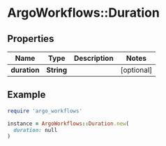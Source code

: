 # ArgoWorkflows::Duration

## Properties

| Name | Type | Description | Notes |
| ---- | ---- | ----------- | ----- |
| **duration** | **String** |  | [optional] |

## Example

```ruby
require 'argo_workflows'

instance = ArgoWorkflows::Duration.new(
  duration: null
)
```

